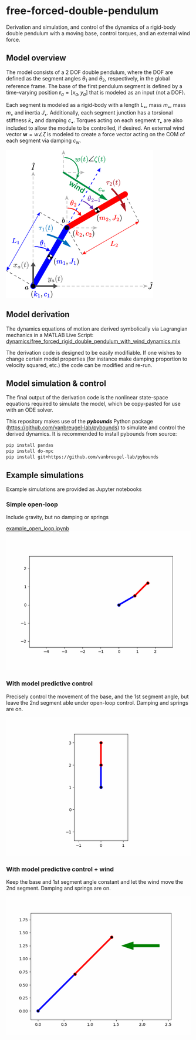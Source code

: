 # free-forced-double-pendulum
Derivation and simulation, and control of the dynamics of a rigid-body double pendulum with a moving base, control torques, and an external wind force. 

## Model overview
The model consists of a 2 DOF double pendulum, where the DOF are defined as the segment angles $\theta_1$ and $\theta_2$, respectively, in the global reference frame. The base of the first pendulum segment is defined by a time-varying position $\mathbf{r}_a = [x_a, y_a]$ that is modeled as an input (not a DOF).

Each segment is modeled as a rigid-body with a length $L_\bullet$, mass $m_\bullet$, mass $m_\bullet$ and inertia $J_\bullet$. Additionally, each segment junction has a torsional stiffness $k_\bullet$ and damping $c_\bullet$. Torques acting on each segment $\tau_\bullet$ are also included to allow the module to be controlled, if desired. An external wind vector $\mathbf{w} = w \angle \zeta$ is modeled to create a force vector acting on the COM of each segment via damping $c_w$.

<img src="dynamics/dynamics_diagram.png" alt="drawing" width="400"/>

## Model derivation
The dynamics equations of motion are derived symbolically via Lagrangian mechanics in a MATLAB Live Script:
[dynamics/free_forced_rigid_double_pendulum_with_wind_dynamics.mlx](dynamics/free_forced_rigid_double_pendulum_with_wind_dynamics.mlx)

The derivation code is designed to be easily modifiable. If one wishes to change certain model properties (for instance make damping proportion to velocity squared, etc.) the code can be modified and re-run.

## Model simulation & control
The final output of the derivation code is the nonlinear state-space equations required to simulate the model, which be copy-pasted for use with an ODE solver.

This repository makes use of the ***pybounds*** Python package (https://github.com/vanbreugel-lab/pybounds) to simulate and control the derived dynamics. It is recommended to install pybounds from source:

    pip install pandas
    pip install do-mpc
    pip install git+https://github.com/vanbreugel-lab/pybounds

## Example simulations
Example simulations are provided as Jupyter notebooks
### Simple open-loop 
Include gravity, but no damping or springs

[example_open_loop.ipynb](examples/example_open_loop.ipynb)
![example_open_loop.gif](animation/example_open_loop.gif)

### With model predictive control

Precisely control the movement of the base, and the 1st segment angle, but leave the 2nd segment able under open-loop control. Damping and springs are on.

![example_model predictive_control.gif](animation/example_model%20predictive_control.gif)

### With model predictive control + wind

Keep the base and 1st segment angle constant and let the wind move the 2nd segment. Damping and springs are on.

![example_model predictive_control_wind.gif](animation/example_model%20predictive_control_wind.gif)